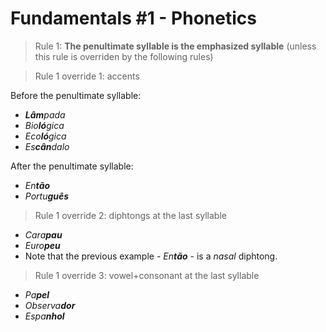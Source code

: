# Fundamentals #1 - Phonetics

> Rule 1: **The penultimate syllable is the emphasized syllable** (unless this rule is overriden by the following rules)



> Rule 1 override 1: accents

Before the penultimate syllable:

- ***Lâm**pada*
- *Bio**ló**gica*
- *Eco**ló**gica*
- *Es**cân**dalo*

After the penultimate syllable:

- *En**tão***
- *Portu**guês***

> Rule 1 override 2: diphtongs at the last syllable

- *Cara**pau***
- *Euro**peu***
- Note that the previous example - *En**tão*** - is a *nasal* diphtong.


> Rule 1 override 3: vowel+consonant at the last syllable

- *Pa**pel***
- *Observa**dor***
- *Espa**nhol***
